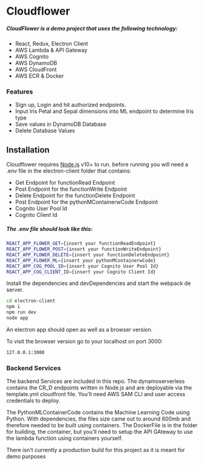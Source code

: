 # Cloudflower
##### CloudFlower is a demo project that uses the following technology:
- React, Redux, Electron Client
- AWS Lambda & API Gateway
- AWS Cognito
- AWS DynamoDB
- AWS CloudFront
- AWS ECR & Docker

### Features
- Sign up, Login and hit authorized endpoints. 
- Input Iris Petal and Sepal dimensions into ML endpoint to determine Iris type
- Save values in DynamoDB Database
- Delete Database Values

## Installation

Cloudflower requires [Node.js](https://nodejs.org/) v10+ to run.
before running you will need a .env file in the electron-client folder that contains:
- Get Endpoint for functionRead Endpoint
- Post Endpoint for the functionWrite Endpoint
- Delete Endpoint for the functionDelete Endpoint
- Post Endpoint for the pythonMContainerwCode Endpoint
- Cognito User Pool Id
- Cognito Client Id
 
##### The .env file should look like this:

```sh
REACT_APP_FLOWER_GET={insert your functionReadEndpoint}
REACT_APP_FLOWER_POST={insert your functionWriteEndpoint}
REACT_APP_FLOWER_DELETE={insert your functionDeleteEndpoint}
REACT_APP_FLOWER_ML={insert your pythonMContainerwCode}
REACT_APP_COG_POOL_ID={insert your Cognito User Pool Id}
REACT_APP_COG_CLIENT_ID={insert your Cognito Client Id}
```

Install the dependencies and devDependencies and start the webpack de server.

```sh
cd electron-client
npm i
npm run dev
node app
```
An electron app should open as well as a browser version.

To visit the browser version go to your localhost on port 3000:

```sh
127.0.0.1:3000
```

### Backend Services
The backend Services are included in this repo. The dynamoserverless contains the CR_D endpoints written in Node.js and are deployable via the template.yml cloudfront file. You'll need AWS SAM CLI and user access credentials to deploy.

The PythonMLContainerCode contains the Machine Learning Code using Python. With dependencies, the files size came out to around 600mb and therefore needed to be built using containers. The DockerFile is in the folder for building, the container, but you'll need to setup the API GAteway to use the lambda function using containers yourself. 

There isn't currently a production build for this project as it is meant for demo purposes


